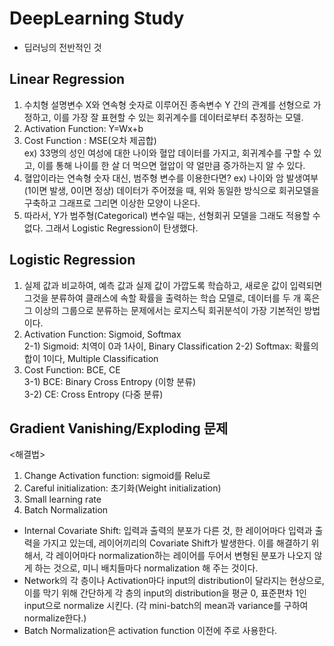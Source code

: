 # DeepLearning Study
- 딥러닝의 전반적인 것

## Linear Regression  
1. 수치형 설명변수 X와 연속형 숫자로 이루어진 종속변수 Y 간의 관계를 선형으로 가정하고, 이를 가장 잘 표현할 수 있는 회귀계수를 데이터로부터 추정하는 모델. 
2. Activation Function: Y=Wx+b  
3. Cost Function : MSE(오차 제곱합)  
 ex) 33명의 성인 여성에 대한 나이와 혈압 데이터를 가지고, 회귀계수를 구할 수 있고, 이를 통해 나이를 한 살 더 먹으면 혈압이 약 얼만큼 증가하는지 알 수 있다.  
4. 혈압이라는 연속형 숫자 대신, 범주형 변수를 이용한다면?
 ex) 나이와 암 발생여부(1이면 발생, 0이면 정상) 데이터가 주어졌을 때, 위와 동일한 방식으로 회귀모델을 구축하고 그래프로 그리면 이상한 모양이 나온다.  
5. 따라서, Y가 범주형(Categorical) 변수일 때는, 선형회귀 모델을 그래도 적용할 수 없다. 그래서 Logistic Regression이 탄생했다.

## Logistic Regression  
1. 실제 값과 비교하여, 예측 값과 실제 값이 가깝도록 학습하고, 새로운 값이 입력되면 그것을 분류하여 클래스에 속할 확률을 출력하는 학습 모델로, 데이터를 두 개 혹은 그 이상의 그룹으로 분류하는 문제에서는 로지스틱 회귀분석이 가장 기본적인 방법이다.   
2. Activation Function: Sigmoid, Softmax  
2-1) Sigmoid: 치역이 0과 1사이, Binary Classification 
2-2) Softmax: 확률의 합이 1이다, Multiple Classification  
3. Cost Function: BCE, CE  
3-1) BCE: Binary Cross Entropy (이항 분류)  
3-2) CE: Cross Entropy (다중 분류)

## Gradient Vanishing/Exploding 문제
<해결법>
1. Change Activation function: sigmoid를 Relu로
2. Careful initialization: 초기화(Weight initialization) 
3. Small learning rate
4. Batch Normalization
- Internal Covariate Shift: 입력과 출력의 분포가 다른 것, 한 레이어마다 입력과 출력을 가지고 있는데, 레이어끼리의 Covariate Shift가 발생한다. 이를 해결하기 위해서, 각 레이어마다 normalization하는 레이어를 두어서 변형된 분포가 나오지 않게 하는 것으로, 미니 배치들마다 normalization 해 주는 것이다.
- Network의 각 층이나 Activation마다 input의 distribution이 달라지는 현상으로, 이를 막기 위해 간단하게 각 층의 input의 distribution을 평균 0, 표준편차 1인 input으로 normalize 시킨다. (각 mini-batch의 mean과 variance를 구하여 normalize한다.)
- Batch Normalization은 activation function 이전에 주로 사용한다.

